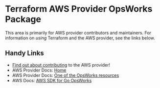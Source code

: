# Terraform AWS Provider OpsWorks Package

This area is primarily for AWS provider contributors and maintainers. For information on _using_ Terraform and the AWS provider, see the links below.


## Handy Links

* [Find out about contributing](../../../docs/contributing) to the AWS provider!
* AWS Provider Docs: [Home](https://registry.terraform.io/providers/hashicorp/aws/latest/docs)
* AWS Provider Docs: [One of the OpsWorks resources](https://registry.terraform.io/providers/hashicorp/aws/latest/docs/resources/opsworks_application)
* AWS Docs: [AWS SDK for Go OpsWorks](https://docs.aws.amazon.com/sdk-for-go/api/service/opsworks/)
